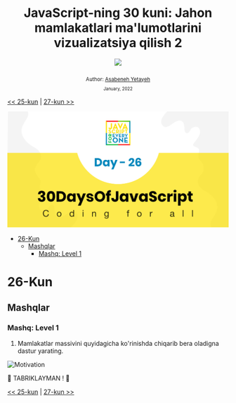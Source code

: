 <div align="center">
  <h1> JavaScript-ning 30 kuni: Jahon mamlakatlari ma'lumotlarini vizualizatsiya qilish 2 </h1>
  <a class="header-badge" target="_blank" href="https://www.linkedin.com/in/asabeneh/">
  <img src="https://img.shields.io/badge/style--5eba00.svg?label=LinkedIn&logo=linkedin&style=social">
  </a>


<sub>Author:
<a href="https://www.linkedin.com/in/asabeneh/" target="_blank">Asabeneh Yetayeh</a><br>
<small> January, 2022</small>
</sub>

</div>

[<< 25-kun](../25_Day_World_countries_data_visualization_1/25_day_world_countries_data_visualization_1.md) | [27-kun >>](../27_Day_Mini_project_portfolio/27_day_mini_project_portfolio.md)

![Thirty Days Of JavaScript](../images/banners/day_1_26.png)

- [26-Kun](#26-kun)
  - [Mashqlar](#mashqlar)
    - [Mashq: Level 1](#mashq-level-1)

# 26-Kun

## Mashqlar

### Mashq: Level 1

1. Mamlakatlar massivini quyidagicha ko'rinishda chiqarib bera oladigna dastur yarating.

![Motivation](./../images/projects/dom_mini_project_countries_day_6.1.gif)

🎉 TABRIKLAYMAN ! 🎉

[<< 25-kun](../25_Day_World_countries_data_visualization_1/25_day_world_countries_data_visualization_1.md) | [27-kun >>](../27_Day_Mini_project_portfolio/27_day_mini_project_portfolio.md)
